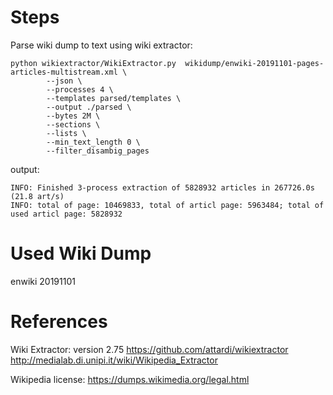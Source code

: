 Steps
=====
Parse wiki dump to text using wiki extractor:

```
python wikiextractor/WikiExtractor.py  wikidump/enwiki-20191101-pages-articles-multistream.xml \
        --json \
        --processes 4 \
        --templates parsed/templates \
        --output ./parsed \
        --bytes 2M \
        --sections \
        --lists \
        --min_text_length 0 \
        --filter_disambig_pages
```

output:

```
INFO: Finished 3-process extraction of 5828932 articles in 267726.0s (21.8 art/s)
INFO: total of page: 10469833, total of articl page: 5963484; total of used articl page: 5828932
```

Used Wiki Dump
==============
enwiki 20191101

References
==========
Wiki Extractor: version 2.75
https://github.com/attardi/wikiextractor
http://medialab.di.unipi.it/wiki/Wikipedia_Extractor

Wikipedia license: 
https://dumps.wikimedia.org/legal.html